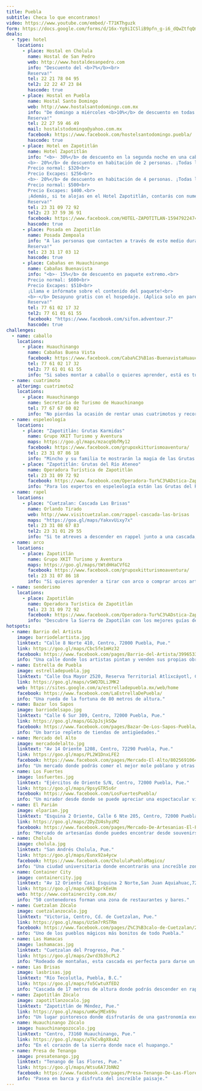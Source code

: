 ```yaml
---
title: Puebla
subtitle: Checa lo que encontramos!
video: https://www.youtube.com/embed/-T71KThguzk
form: https://docs.google.com/forms/d/16x-Yg9iICSliB9pfn_g-i6_dQwZtfqQmGAXoCi_Qc24/viewform?embedded=true
deals:
  - type: hotel
    locations:
      - place: Hostal en Cholula
        name: Hostal de San Pedro
        web: http://www.hostaldesanpedro.com
        info: "Descuento del <b>7%</b><br>
        Reserva!"
        tel: 22 21 78 04 95
        tel2: 22 22 47 23 84
        hascode: true
      - place: Hostal en Puebla
        name: Hostal Santo Domingo
        web: http://www.hostalsantodomingo.com.mx
        info: "De domingo a miércoles <b>10%</b> de descuento en todas las habitaciones privadas.<br>
        Reserva!"
        tel: 22 27 59 46 49
        mail: hostalstodomingo@yahoo.com.mx
        facebook: https://www.facebook.com/hostelsantodomingo.puebla/
        hascode: true
      - place: Hotel en Zapotitlán
        name: Hotel Zapotitlán
        info: "<b>· 30%</b> de descuento en la segunda noche en una cabaña para 5 personas. Además, si pagas por anticipado, se aplica un ¡<b>10%</b> de descuento extra!<br>
        <b>· 20%</b> de descuento en habitación de 2 personas. ¡Todas las noches!<br>
        Precio normal: $320<br>
        Precio Excapes: $256<br>
        <b>· 20%</b> de descuento en habitación de 4 personas. ¡Todas las noches de verano!<br>
        Precio normal: $500<br>
        Precio Excapes: $400.<br>
        ¡Además, si te alojas en el Hotel Zapotitlán, contarás con numerosos descuentos en actividades turísticas, rutas guiadas, restaurantes y en la entrada a las Grutas Karmidas!<br>
        Reserva!"
        tel: 23 3­1 09­ 72 ­92
        tel2: 23 3­7 59­ 36­ 91
        facebook: https://www.facebook.com/HOTEL-ZAPOTITLAN-1594792247463869/
        hascode: true
      - place: Posada en Zapotitlán
        name: Posada Zempoala
        info: "A las personas que contacten a través de este medio durante el mes de mayo de 2016, el costo por persona/noche será de $100.<br>
        Reserva!"
        tel: 23 31 17 03 12
        hascode: true
      - place: Cabañas en Huauchinango
        name: Cabañas Buenavista
        info: "<b>· 15%</b> de descuento en paquete extremo.<br>
        Precio normal: $600<br>
        Precio Excapes: $510<br>
        ¡Llama e infórmate sobre el contenido del paquete!<br>
        <b>·</b> Desayuno gratis con el hospedaje. (Aplica solo en parejas y familias.)<br>
        Reserva!"
        tel: 77 61 02 17 32
        tel2: 77 61 01 61 55
        facebook: "https://www.facebook.com/sifon.adventour.7"
        hascode: true
challenges:
  - name: caballo
    locations:
      - place: Huauchinango
        name: Cabañas Buena Vista
        facebook: https://www.facebook.com/Caba%C3%B1as-BuenavistaHuauchinango-236830259716292/
        tel: 77 61 02 17 32
        tel2: 77 61 01 61 55
        info: "Si sabes montar a caballo o quieres aprender, está es tu mejor opción!"
  - name: cuatrimoto
    alterimg: cuatrimoto2
    locations:
      - place: Huauchinango
        name: Secretaría de Turismo de Huauchinango
        tel: 77 67 67 00 02
        info: "No pierdas la ocasión de rentar unas cuatrimotos y recorrer los alrededores de la presa de Tenango."
  - name: espeleología
    locations:
      - place: "Zapotitlán: Grutas Karmidas"
        name: Grupo XKIT Turismo y Aventura
        maps: https://goo.gl/maps/mzacq9bfMy12
        facebook: https://www.facebook.com/grupoxkitturismoaventura/
        tel: 23 31 07 86 18
        info: "Mincho y su familia te mostrarán la magia de las Grutas Karmidas."
      - place: "Zapotitlán: Grutas del Río Ateneo"
        name: Operadora Turística de Zapotitlán
        tel: 23 31 09 72 92
        facebook: https://www.facebook.com/Operadora-Tur%C3%ADstica-Zapotitl%C3%A1n-165228227186839/
        info: "Para los expertos en espeleología están las Grutas del Río Ateneo, contacta con Wenceslao Nieto y visítalas!"
  - name: rapel
    locations:
      - place: "Cuetzalan: Cascada Las Brisas"
        name: Orlando Tirado
        web: http://www.visitcuetzalan.com/rappel-cascada-las-brisas
        maps: "https://goo.gl/maps/YakxvUixy7x"
        tel: 23 31 08 67 83
        tel2: 23 31 01 29 55
        info: "Si te atreves a descender en rappel junto a una cascada, llama a los instructores con más experiencia de Las Brisas. Te dejamos el contacto de Orlando Tirado. "
  - name: arco  
    locations:
      - place: Zapotitlán
        name: Grupo XKIT Turismo y Aventura
        maps: https://goo.gl/maps/tWtdHHaCVfG2
        facebook: https://www.facebook.com/grupoxkitturismoaventura/
        tel: 23 31 07 86 18
        info: "Si quieres aprender a tirar con arco o comprar arcos artesanales contacta con Rafa Rojas."
  - name: senderismo
    locations:
      - place: Zapotitlán
        name: Operadora Turística de Zapotitlán
        tel: 23 31 09 72 92
        facebook: https://www.facebook.com/Operadora-Tur%C3%ADstica-Zapotitl%C3%A1n-165228227186839/
        info: "Descubre la Sierra de Zapotilán con los mejores guías de la zona."
hotspots:
  - name: Barrio del Artista
    image: barriodelartista.jpg
    linktext: "Calle 8 Norte 410, Centro, 72000 Puebla, Pue."
    link: https://goo.gl/maps/Cbc5fe1mHz32
    facebook: https://www.facebook.com/pages/Barrio-del-Artista/399653390070888
    info: "Una calle donde los artistas pintan y venden sus propias obras."
  - name: Estrella de Puebla
    image: estrelladepuebla.jpg
    linktext: "Calle Osa Mayor 2520, Reserva Territorial Atlixcáyotl, Centros Comerciales Desarrollo Atlixcayotl, 72190 Puebla, Pue."
    link: https://goo.gl/maps/vSWQ7DLiJMK2
    web: https://sites.google.com/a/estrelladepuebla.mx/web/home
    facebook: https://www.facebook.com/LaEstrellaDePuebla/
    info: "Una rueda de la fortuna de 80 metros de altura."
  - name: Bazar los Sapos
    image: barriodelsapo.jpg
    linktext: "Calle 6 Sur 309, Centro, 72000 Puebla, Pue."
    link: https://goo.gl/maps/GGJpJsjkSQw
    facebook: https://www.facebook.com/pages/Bazar-De-Los-Sapos-Puebla/864602130249477
    info: "Un barrio repleto de tiendas de antigüedades."
  - name: Mercado del Alto
    image: mercadodelalto.jpg
    linktext: "Av 14 Oriente 1208, Centro, 72290 Puebla, Pue."
    link: https://goo.gl/maps/PL2W1DnxLFE2
    facebook: https://www.facebook.com/pages/Mercado-El-Alto/802569106473613
    info: "Un mercado donde podrás comer el mejor mole poblano y otras platillos típicos."
  - name: Los Fuertes
    image: losfuertes.jpg
    linktext: "Ejércitos de Oriente S/N, Centro, 72000 Puebla, Pue."
    link: https://goo.gl/maps/9psyGTR5s6r
    facebook: https://www.facebook.com/LosFuertesPuebla/
    info: "Un mirador desde donde se puede apreciar una espectacular vista de la ciudad y sus tres volcanes."
  - name: El Parián
    image: elparian.jpg
    linktext: "Esquina 2 Oriente, Calle 6 Nte 205, Centro, 72000 Puebla, Pue."
    link: https://goo.gl/maps/2DyZU4shyzM2
    facebook: https://www.facebook.com/pages/Mercado-De-Artesanias-El-Parian/280555548643551
    info: "Mercado de artesanías donde puedes encontrar desde souvenirs hasta dulces típicos."
  - name: Cholula
    image: cholula.jpg
    linktext: "San Andrés Cholula, Pue."
    link: https://goo.gl/maps/Eunx92a4ycw
    facebook: https://www.facebook.com/CholulaPuebloMagico/
    info: "Una ciudad universitaria donde encontrarás una increíble zona de bares."
  - name: Container City
    image: containercity.jpg
    linktext: "Av 12 Oriente Casi Esquina 2 Norte,San Juan Aquiahuac,72810 Tlaxcalancingo, Pue."
    link: https://goo.gl/maps/6R3qprkEeUm
    web: http://www.containercity.com.mx/
    info: "50 contenedores forman una zona de restaurantes y bares."
  - name: Cuetzalan Zócalo
    image: cuetzalanzocalo.jpg
    linktext: "Victoria, Centro, Cd. de Cuetzalan, Pue."
    link: https://goo.gl/maps/UzSm7rRSTRm
    facebook: https://www.facebook.com/pages/Z%C3%B3calo-de-Cuetzalan/211795092178860
    info: "Uno de los pueblos mágicos más bonitos de todo Puebla."
  - name: Las Hamacas
    image: lashamacas.jpg
    linktext: "Cuetzalan del Progreso, Pue."
    link: https://goo.gl/maps/2wrd3b3hcPL2
    info: "Rodeado de montañas, esta cascada es perfecta para darse un chapuzón."
  - name: Las Brisas
    image: lasbrisas.jpg
    linktext: "Río Tecolutla, Puebla, B.C."
    link: https://goo.gl/maps/fo5CwtuXfED2
    info: "Cascada de 17 metros de altura donde podrás descender en rappel."
  - name: Zapotitlán Zócalo
    image: zapotitlanzocalo.jpg
    linktext: "Zapotitlán de Méndez, Pue."
    link: https://goo.gl/maps/umKwjMEx69u
    info: "Un lugar pintoresco donde disfrutarás de una gastronomía exquisita."
  - name: Huauchinango Zócalo
    image: huauchinangozocalo.jpg
    linktext: "Centro, 73160 Huauchinango, Pue."
    link: https://goo.gl/maps/aTkCvBgX8xA2
    info: "En el corazón de la sierra donde nace el huapango."
  - name: Presa de Tenango
    image: presatenango.jpg
    linktext: "Tenango de las Flores, Pue."
    link: https://goo.gl/maps/Wtsu6A7JbNN2
    facebook: https://www.facebook.com/pages/Presa-Tenango-De-Las-Flores/478639142175249
    info: "Pasea en barca y disfruta del increíble paisaje."
---
```

